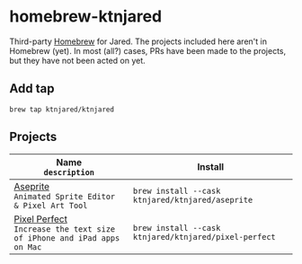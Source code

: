 # homebrew-ktnjared

Third-party [Homebrew][homebrew] for Jared. The projects included here aren't in Homebrew (yet). In most (all?) cases, PRs have been made to the projects, but they have not been acted on yet.

## Add tap

```shell
brew tap ktnjared/ktnjared
```

## Projects

| Name<br>`description`                                                                     | Install                                               |
| ----------------------------------------------------------------------------------------- | ----------------------------------------------------- |
| [Aseprite][aseprite]<br>`Animated Sprite Editor & Pixel Art Tool`                         | `brew install --cask ktnjared/ktnjared/aseprite`      |
| [Pixel Perfect][pixel-perfect]<br>`Increase the text size of iPhone and iPad apps on Mac` | `brew install --cask ktnjared/ktnjared/pixel-perfect` |

[aseprite]:https://www.aseprite.org/
[homebrew]:https://brew.sh/
[pixel-perfect]:https://github.com/cormiertyshawn895/PixelPerfect
